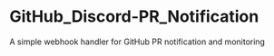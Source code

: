 # GitHub_Discord-PR_Notification
A simple webhook handler for GitHub PR notification and monitoring
